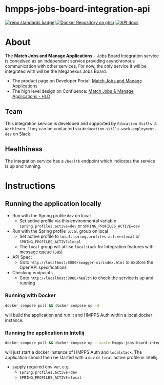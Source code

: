 # hmpps-jobs-board-integration-api

[![repo standards badge](https://img.shields.io/badge/endpoint.svg?&style=flat&logo=github&url=https%3A%2F%2Foperations-engineering-reports.cloud-platform.service.justice.gov.uk%2Fapi%2Fv1%2Fcompliant_public_repositories%2Fhmpps-jobs-board-integration-api)](https://operations-engineering-reports.cloud-platform.service.justice.gov.uk/public-report/hmpps-jobs-board-integration-api "Link to report")
[![Docker Repository on ghcr](https://img.shields.io/badge/ghcr.io-repository-2496ED.svg?logo=docker)](https://ghcr.io/ministryofjustice/hmpps-jobs-board-integration-api)
[![API docs](https://img.shields.io/badge/API_docs_-view-85EA2D.svg?logo=swagger)](https://hmpps-jobs-board-integration-api-dev.hmpps.service.justice.gov.uk/webjars/swagger-ui/index.html?configUrl=/v3/api-docs)

# About
The **Match Jobs and Manage Applications** - Jobs Board Integration service is conceived as an independent service providing asynchronous communication with other services. For now, the only service it will be integrated with will be the Meganexus Jobs Board.

* The product page on Developer Portal: [Match Jobs and Manage Applications](https://developer-portal.hmpps.service.justice.gov.uk/products/candidate-matching-1)
* The high level design on Confluence: [Match Jobs & Manage Applications - HLD](https://dsdmoj.atlassian.net/wiki/x/34NiJgE)

## Team
This integration service is developed and supported by `Education Skills & Work` team. They can be contacted via `#education-skills-work-employment-dev` on Slack.

## Healthiness
The integration service has a `/health` endpoint which indicates the service is up and running.

# Instructions

## Running the application locally

* Run with the Spring profile `dev` on local
  * Set active profile via this environmental variable `spring.profiles.active=dev` or `SPRING_PROFILES_ACTIVE=dev`
* Run with the Spring profile `local` group on local
  * Set active profile to `local`: `spring.profiles.active=local` or `SPRING_PROFILES_ACTIVE=local`
  * The `local` group will utilise `localstack` for Integration features with message queue (`SQS`)
* API Spec:
  * Goto `http://localhost:8080/swagger-ui/index.html` to explore the OpenAPI specifications
* Checking endpoints
  * Goto `http://localhost:8080/health` to check the service is up and running

### Running with Docker

```bash
docker compose pull && docker compose up -d
```

will build the application and run it and HMPPS Auth within a local docker instance.

### Running the application in Intellij

```bash
docker compose pull && docker compose up --scale hmpps-jobs-board-integration-api=0 -d
```

will just start a docker instance of HMPPS Auth and `localstack`. The application should then be started with a `dev` or `local` active profile
in Intellij.
* supply required env var, e.g.
  * `spring.profiles.active`=`dev`
  * `SPRING_PROFILES_ACTIVE`=`local`